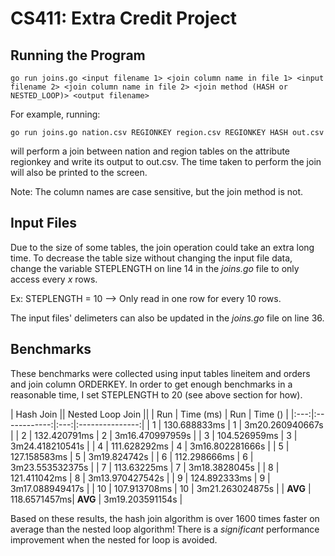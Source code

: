 # CS411: Extra Credit Project
## Running the Program
~~~
go run joins.go <input filename 1> <join column name in file 1> <input filename 2> <join column name in file 2> <join method (HASH or NESTED_LOOP)> <output filename>
~~~

For example, running:
~~~ 
go run joins.go nation.csv REGIONKEY region.csv REGIONKEY HASH out.csv
~~~
will perform a join between nation and region tables on the attribute regionkey and write its output to out.csv.  The time taken to perform the join will also be printed to the screen.

Note: The column names are case sensitive, but the join method is not.
## Input Files
Due to the size of some tables, the join operation could take an extra long time. To decrease the table size without changing the input file data, change the variable STEPLENGTH on line 14 in the *joins.go* file to only access every *x* rows.

Ex: STEPLENGTH = 10 --> Only read in one row for every 10 rows.

The input files' delimeters can also be updated in the *joins.go* file on line 36.

## Benchmarks
These benchmarks were collected using input tables lineitem and orders and join column ORDERKEY.  In order to get enough benchmarks in a reasonable time, I set STEPLENGTH to 20 (see above section for how).

| Hash Join         || Nested Loop Join     ||
| Run | Time (ms)    | Run | Time ()         |
|:---:|:------------:|:---:|:---------------:|
|  1  | 130.688833ms |  1  | 3m20.260940667s |
|  2  | 132.420791ms |  2  | 3m16.470997959s |
|  3  | 104.526959ms |  3  | 3m24.418210541s |
|  4  | 111.628292ms |  4  | 3m16.802281666s |
|  5  | 127.158583ms |  5  | 3m19.824742s    |
|  6  | 112.298666ms |  6  | 3m23.553532375s |
|  7  | 113.63225ms  |  7  | 3m18.3828045s   |
|  8  | 121.411042ms |  8  | 3m13.970427542s |
|  9  | 124.892333ms |  9  | 3m17.088949417s |
|  10 | 107.913708ms |  10 | 3m21.263024875s |
| **AVG** | 118.6571457ms| **AVG** | 3m19.203591154s |

Based on these results, the hash join algorithm is over 1600 times faster on average than the nested loop algorithm!  There is a *significant* performance improvement when the nested for loop is avoided.